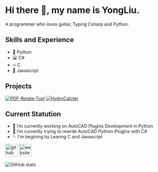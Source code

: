 # Hi there 👋, my name is YongLiu.
A programmer who loves guitar, Typing Csharp and Python.

## Skills and Experience
- 🐍 Python
- 💻 C#
- 🔥 C
- 🎈 Javascript

## Projects
[![PDF-Rotate-Tool](https://guitarliu.link/images/logo.svg "PDF-Rotate-Tool，一个在线旋转PDF的网站")](https://guitarliu.link)
[![HydroCalcter](https://hydrocalcter.pages.dev/images/basicdatalogo.png "HydroCalcter，一个在线厂站计算书及模型生成网站")](https://hydrocalcter.pages.dev/)

## Current Statution
- 🔭 I’m currently working on AutoCAD Plugins Development in Python
- 🌱 I’m currently trying to rewrite AutoCAD Python-Plugins with C#
- :sparkles: I'm begining by Learing C and Javascript

  
[<img src='https://cdn.jsdelivr.net/npm/simple-icons@3.0.1/icons/github.svg' alt='github' height='40'>](https://github.com/guitarliu) [<img src='https://cdn.jsdelivr.net/npm/simple-icons@3.0.1/icons/icloud.svg' alt='website' height='40'>](https://guitarliu.github.io/guitarliu.github.io)  

![GitHub stats](https://github-readme-stats.vercel.app/api?username=guitarliu&show_icons=true)
